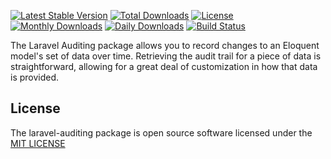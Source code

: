 [![Latest Stable Version](https://poser.pugx.org/sormagec/laravel-auditing-mongodb/v/stable)](https://packagist.org/packages/sormagec/laravel-auditing-mongodb)
[![Total Downloads](https://poser.pugx.org/sormagec/laravel-auditing-mongodb/downloads)](https://packagist.org/packages/sormagec/laravel-auditing-mongodb)
[![License](https://poser.pugx.org/sormagec/laravel-auditing-mongodb/license)](https://packagist.org/packages/sormagec/laravel-auditing-mongodb)
[![Monthly Downloads](https://poser.pugx.org/sormagec/laravel-auditing-mongodb/d/monthly)](https://packagist.org/packages/sormagec/laravel-auditing-mongodb)
[![Daily Downloads](https://poser.pugx.org/sormagec/laravel-auditing-mongodb/d/daily)](https://packagist.org/packages/sormagec/laravel-auditing-mongodb)
[![Build Status](https://travis-ci.org/debiansys/laravel-auditing.svg?branch=master)](https://travis-ci.org/debiansys/laravel-auditing)


The Laravel Auditing package allows you to record changes to an Eloquent model's set of data over time.
Retrieving the audit trail for a piece of data is straightforward, allowing for a great deal of customization in how that data is provided.

## License

The laravel-auditing package is open source software licensed under the [MIT LICENSE](LICENSE.md)
